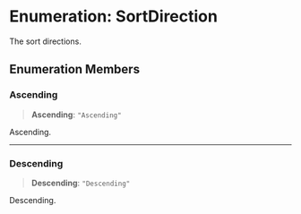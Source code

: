 # Enumeration: SortDirection

The sort directions.

## Enumeration Members

### Ascending

> **Ascending**: `"Ascending"`

Ascending.

***

### Descending

> **Descending**: `"Descending"`

Descending.
